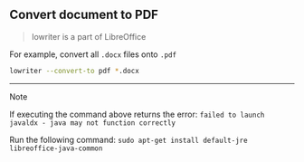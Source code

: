 ## Convert document to PDF

>lowriter is a part of LibreOffice

For example, convert all `.docx` files onto `.pdf`
```bash
lowriter --convert-to pdf *.docx
```

---
>[!Note]
> If executing the command above returns the error:
>  `failed to launch javaldx - java may not function correctly`
>  
>  Run the following command:
> `sudo apt-get install default-jre libreoffice-java-common`

